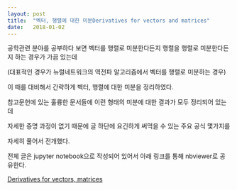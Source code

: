 ```yaml
---
layout: post
title:  "벡터, 행렬에 대한 미분Derivatives for vectors and matrices"
date:   2018-01-02
---
```


공학관련 분야를 공부하다 보면 벡터를 행렬로 미분한다든지 행렬을 행렬로 미분한다든지 하는 경우가 가끔 있는데

(대표적인 경우가 뉴럴네트워크의 역전파 알고리즘에서 벡터를 행렬로 미분하는 경우)

이 때를 대비해서 간략하게 벡터, 행렬에 대한 미분을 정리하였다.

참고문헌에 있는 훌륭한 문서들에 이런 형태의 미분에 대한 결과가 모두 정리되어 있는데

자세한 증명 과정이 없기 때문에 글 하단에 요긴하게 써먹을 수 있는  주요 공식 몇가지를 

자세히 풀어서 전개했다.
 
전체 글은 jupyter notebook으로 작성되어 있어서 아래 링크를 통해 nbviewer로 공유한다.

[Derivatives for vectors, matrices][matrix-dev]

[matrix-dev]: http://nbviewer.jupyter.org/github/metamath1/ml-simple-works/blob/master/fitting/matrix-derivative.ipynb
